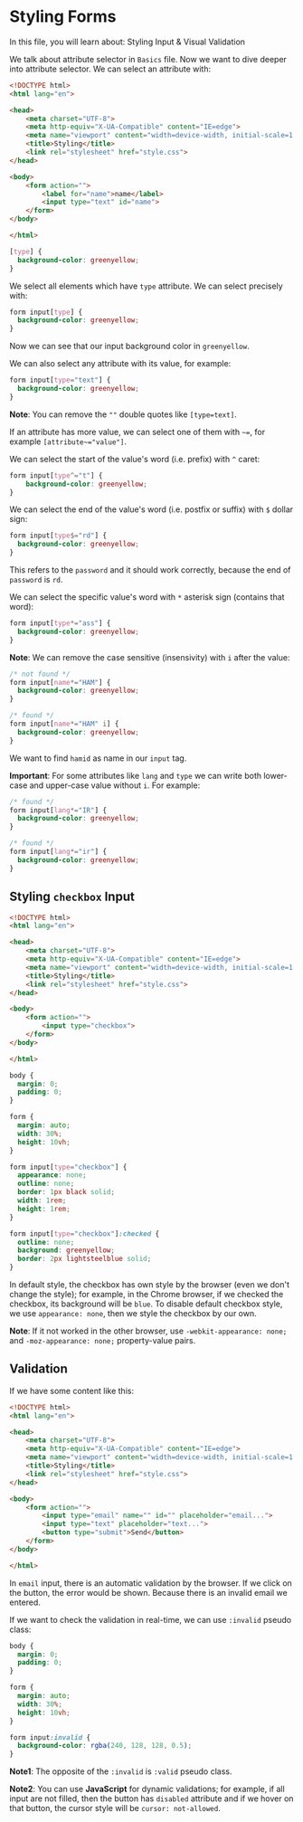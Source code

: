# Styling Forms

In this file, you will learn about: Styling Input & Visual Validation

We talk about attribute selector in `Basics` file. Now we want to dive deeper into attribute selector. We can select an attribute with:

```html
<!DOCTYPE html>
<html lang="en">

<head>
    <meta charset="UTF-8">
    <meta http-equiv="X-UA-Compatible" content="IE=edge">
    <meta name="viewport" content="width=device-width, initial-scale=1.0">
    <title>Styling</title>
    <link rel="stylesheet" href="style.css">
</head>

<body>
    <form action="">
        <label for="name">name</label>
        <input type="text" id="name">
    </form>
</body>

</html>
```

```css
[type] {
  background-color: greenyellow;
}
```

We select all elements which have `type` attribute. We can select precisely with:

```css
form input[type] {
  background-color: greenyellow;
}
```

Now we can see that our input background color in `greenyellow`.

We can also select any attribute with its value, for example:

```css
form input[type="text"] {
  background-color: greenyellow;
}
```

**Note**: You can remove the `""` double quotes like `[type=text]`.

If an attribute has more value, we can select one of them with `~=`, for example `[attribute~="value"]`.

We can select the start of the value's word (i.e. prefix) with `^` caret:

```css
form input[type^="t"] {
    background-color: greenyellow;
}
```

We can select the end of the value's word (i.e. postfix or suffix) with `$` dollar sign:

```css
form input[type$="rd"] {
  background-color: greenyellow;
}
```

This refers to the `password` and it should work correctly, because the end of `password` is `rd`.

We can select the specific value's word with `*` asterisk sign (contains that word):

```css
form input[type*="ass"] {
  background-color: greenyellow;
}
```

**Note**: We can remove the case sensitive (insensivity) with `i` after the value:

```css
/* not found */
form input[name*="HAM"] {
  background-color: greenyellow;
}

/* found */
form input[name*="HAM" i] {
  background-color: greenyellow;
}
```

We want to find `hamid` as name in our `input` tag.

**Important**: For some attributes like `lang` and `type` we can write both lower-case and upper-case value without `i`. For example:

```css
/* found */
form input[lang*="IR"] {
  background-color: greenyellow;
}

/* found */
form input[lang*="ir"] {
  background-color: greenyellow;
}
```

## Styling `checkbox` Input

```html
<!DOCTYPE html>
<html lang="en">

<head>
    <meta charset="UTF-8">
    <meta http-equiv="X-UA-Compatible" content="IE=edge">
    <meta name="viewport" content="width=device-width, initial-scale=1.0">
    <title>Styling</title>
    <link rel="stylesheet" href="style.css">
</head>

<body>
    <form action="">
        <input type="checkbox">
    </form>
</body>

</html>
```

```css
body {
  margin: 0;
  padding: 0;
}

form {
  margin: auto;
  width: 30%;
  height: 10vh;
}

form input[type="checkbox"] {
  appearance: none;
  outline: none;
  border: 1px black solid;
  width: 1rem;
  height: 1rem;
}

form input[type="checkbox"]:checked {
  outline: none;
  background: greenyellow;
  border: 2px lightsteelblue solid;
}
```

In default style, the checkbox has own style by the browser (even we don't change the style); for example, in the Chrome browser, if we checked the checkbox, its background will be `blue`. To disable default checkbox style, we use `appearance: none`, then we style the checkbox by our own.

**Note**: If it not worked in the other browser, use `-webkit-appearance: none;` and `-moz-appearance: none;` property-value pairs.

## Validation

If we have some content like this:

```html
<!DOCTYPE html>
<html lang="en">

<head>
    <meta charset="UTF-8">
    <meta http-equiv="X-UA-Compatible" content="IE=edge">
    <meta name="viewport" content="width=device-width, initial-scale=1.0">
    <title>Styling</title>
    <link rel="stylesheet" href="style.css">
</head>

<body>
    <form action="">
        <input type="email" name="" id="" placeholder="email...">
        <input type="text" placeholder="text...">
        <button type="submit">Send</button>
    </form>
</body>

</html>
```

In `email` input, there is an automatic validation by the browser. If we click on the button, the error would be shown. Because there is an invalid email we entered.

If we want to check the validation in real-time, we can use `:invalid` pseudo class:

```css
body {
  margin: 0;
  padding: 0;
}

form {
  margin: auto;
  width: 30%;
  height: 10vh;
}

form input:invalid {
  background-color: rgba(240, 128, 128, 0.5);
}
```

**Note1**: The opposite of the `:invalid` is `:valid` pseudo class.

**Note2**: You can use **JavaScript** for dynamic validations; for example, if all input are not filled, then the button has `disabled` attribute and if we hover on that button, the cursor style will be `cursor: not-allowed`.
